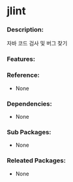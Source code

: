 # jlint

### Description:
자바 코드 검사 및 버그 찾기

### Features:


### Reference:
* None

### Dependencies:
* None

### Sub Packages:
* None

### Releated Packages:
* None